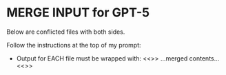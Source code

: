 ﻿# MERGE INPUT for GPT-5
Below are conflicted files with both sides.

Follow the instructions at the top of my prompt:
- Output for EACH file must be wrapped with:
  <<<FILE path>>>
  ...merged contents...
  <<<ENDFILE>>>

